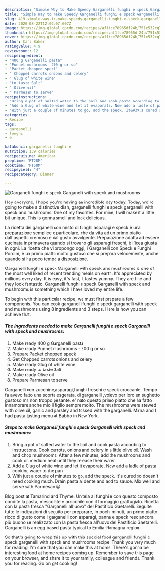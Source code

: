 ```yaml
---
description: "Simple Way to Make Speedy Garganelli funghi e speck Garganelli with speck and mushrooms"
title: "Simple Way to Make Speedy Garganelli funghi e speck Garganelli with speck and mushrooms"
slug: 419-simple-way-to-make-speedy-garganelli-funghi-e-speck-garganelli-with-speck-and-mushrooms
date: 2020-08-22T12:02:07.607Z
image: https://img-global.cpcdn.com/recipes/af1fce78965df24b/751x532cq70/garganelli-funghi-e-speck-garganelli-with-speck-and-mushrooms-recipe-main-photo.jpg
thumbnail: https://img-global.cpcdn.com/recipes/af1fce78965df24b/751x532cq70/garganelli-funghi-e-speck-garganelli-with-speck-and-mushrooms-recipe-main-photo.jpg
cover: https://img-global.cpcdn.com/recipes/af1fce78965df24b/751x532cq70/garganelli-funghi-e-speck-garganelli-with-speck-and-mushrooms-recipe-main-photo.jpg
author: Carl Baker
ratingvalue: 4.9
reviewcount: 12
recipeingredient:
- "400 g Garganelli pasta"
- "Punnet mushrooms  200 g or so"
- "Packet chopped speck"
- " Chopped carrots onions and celery"
- " Glug of white wine"
- "to taste Salt"
- " Olive oil"
- " Parmesan to serve"
recipeinstructions:
- "Bring a pot of salted water to the boil and cook pasta according to instructions. Cook carrots, onions and celery in a little olive oil. Wash and chop mushrooms. After a few minutes, add the mushrooms and cook on medium heat until they release their water"
- "Add a Glug of white wine and let it evaporate. Now add a ladle of pasta cooking water to the pan"
- "With just a couple of minutes to go, add the speck. It&#39;s cured so doesn&#39;t need cooking much. Drain pasta al dente and add to sauce. Mix well and serve with Parmesan 😀"
categories:
- Recipe
tags:
- garganelli
- funghi
- e

katakunci: garganelli funghi e 
nutrition: 139 calories
recipecuisine: American
preptime: "PT28M"
cooktime: "PT50M"
recipeyield: "4"
recipecategory: Dinner

---
```



![Garganelli funghi e speck Garganelli with speck and mushrooms](https://img-global.cpcdn.com/recipes/af1fce78965df24b/751x532cq70/garganelli-funghi-e-speck-garganelli-with-speck-and-mushrooms-recipe-main-photo.jpg)

Hey everyone, I hope you're having an incredible day today. Today, we're going to make a distinctive dish, garganelli funghi e speck garganelli with speck and mushrooms. One of my favorites. For mine, I will make it a little bit unique. This is gonna smell and look delicious.

La ricetta dei garganelli con misto di funghi asparagi e speck è una preparazione semplice e particolare, che da vita ad un primo piatto dall&#39;aspetto cremoso e dal gusto avvolgente. Preparazione adatta ad essere cucinata in primavera quando si trovano gli asparagi freschi, è l&#39;idea giusta in ogni. La ricetta che vi propongo oggi, i Garganelli con Speck e Funghi Porcini, è un primo piatto molto gustoso che si prepara velocemente, anche quando si ha poco tempo a disposizione.

Garganelli funghi e speck Garganelli with speck and mushrooms is one of the most well liked of recent trending meals on earth. It's appreciated by millions every day. It is easy, it's fast, it tastes yummy. They are fine and they look fantastic. Garganelli funghi e speck Garganelli with speck and mushrooms is something which I have loved my entire life.


To begin with this particular recipe, we must first prepare a few components. You can cook garganelli funghi e speck garganelli with speck and mushrooms using 8 ingredients and 3 steps. Here is how you can achieve that.

<!--inarticleads1-->

##### The ingredients needed to make Garganelli funghi e speck Garganelli with speck and mushrooms:

1. Make ready 400 g Garganelli pasta
1. Make ready Punnet mushrooms - 200 g or so
1. Prepare Packet chopped speck
1. Get  Chopped carrots onions and celery
1. Make ready  Glug of white wine
1. Make ready to taste Salt
1. Make ready  Olive oil
1. Prepare  Parmesan to serve


Garganelli con zucchine,asparagi,funghi freschi e speck croccante. Tempo fa avevo fatto una scorta esgerata. di garganelli ,volevo per loro un sughetto gustoso ma non troppo pesante. e&#39; nato questo primo piatto che ha fatto innamorare anche mio il figlio sempre molto. The mushrooms were stewed with olive oil, garlic and parsley and tossed with the garganelli. Mirna and I had pasta tasting menu at Babbo in New York. 

<!--inarticleads2-->

##### Steps to make Garganelli funghi e speck Garganelli with speck and mushrooms:

1. Bring a pot of salted water to the boil and cook pasta according to instructions. Cook carrots, onions and celery in a little olive oil. Wash and chop mushrooms. After a few minutes, add the mushrooms and cook on medium heat until they release their water
1. Add a Glug of white wine and let it evaporate. Now add a ladle of pasta cooking water to the pan
1. With just a couple of minutes to go, add the speck. It&#39;s cured so doesn&#39;t need cooking much. Drain pasta al dente and add to sauce. Mix well and serve with Parmesan 😀


Blog post at Tamarind and Thyme. Unitela ai funghi e con questo composto condite la pasta, mescolate e arricchite con il formaggio grattugiato. Ricetta con la pasta fresca &#34;Garganelli all&#39;uovo&#34; del Pastificio Gaetarelli. Seguite tutte le indicazioni di seguito per preparare, in pochi minuti, un primo piatto ricco di gusto come i garganelli con asparagi, panna e speck reso ancora più buono se realizzato con la pasta fresca all&#39;uovo del Pastificio Gaetarelli. Garganelli is an egg based pasta typical to Emilia-Romagna region. 

So that's going to wrap this up with this special food garganelli funghi e speck garganelli with speck and mushrooms recipe. Thank you very much for reading. I'm sure that you can make this at home. There's gonna be interesting food at home recipes coming up. Remember to save this page on your browser, and share it to your family, colleague and friends. Thank you for reading. Go on get cooking!
